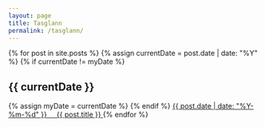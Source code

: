 ```yaml
---
layout: page
title: Tasglann
permalink: /tasglann/
---
```


{% for post in site.posts %}
	{% assign currentDate = post.date | date: "%Y" %}
	{% if currentDate != myDate %}
		<h2 class="archive-page-date">{{ currentDate }}</h2>
		{% assign myDate = currentDate %}
	{% endif %}
	<a href="{{ site.baseurl }}{{ post.url }}">
			{{ post.date | date: "%Y-%m-%d" }} &nbsp; &nbsp; {{ post.title }}
	</a>
{% endfor %}
